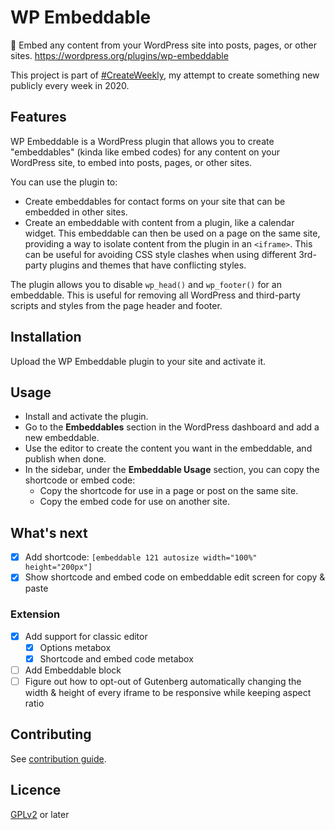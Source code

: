 # WP Embeddable

💠 Embed any content from your WordPress site into posts, pages, or other sites. https://wordpress.org/plugins/wp-embeddable

<!-- [![Promotional screenshot of WP Embeddable Plugin](./screenshot.png)](https://wordpress.org/plugins/wp-embeddable) -->

This project is part of [#CreateWeekly](https://dev.to/josephuspaye/createweekly-create-something-new-publicly-every-week-in-2020-1nh9), my attempt to create something new publicly every week in 2020.

## Features

WP Embeddable is a WordPress plugin that allows you to create "embeddables" (kinda like embed codes) for any content on your WordPress site, to embed into posts, pages, or other sites.

You can use the plugin to:

-   Create embeddables for contact forms on your site that can be embedded in other sites.
-   Create an embeddable with content from a plugin, like a calendar widget. This embeddable can then be used on a page on the same site, providing a way to isolate content from the plugin in an `<iframe>`. This can be useful for avoiding CSS style clashes when using different 3rd-party plugins and themes that have conflicting styles.

The plugin allows you to disable `wp_head()` and `wp_footer()` for an embeddable. This is useful for removing all WordPress and third-party scripts and styles from the page header and footer.

## Installation

Upload the WP Embeddable plugin to your site and activate it.

## Usage

-   Install and activate the plugin.
-   Go to the **Embeddables** section in the WordPress dashboard and add a new embeddable.
-   Use the editor to create the content you want in the embeddable, and publish when done.
-   In the sidebar, under the **Embeddable Usage** section, you can copy the shortcode or embed code:
    -   Copy the shortcode for use in a page or post on the same site.
    -   Copy the embed code for use on another site.

## What's next

-   [x] Add shortcode: `[embeddable 121 autosize width="100%" height="200px"]`
-   [x] Show shortcode and embed code on embeddable edit screen for copy & paste

### Extension

-   [x] Add support for classic editor
    -   [x] Options metabox
    -   [x] Shortcode and embed code metabox
-   [ ] Add Embeddable block
-   [ ] Figure out how to opt-out of Gutenberg automatically changing the width & height of every iframe to be responsive while keeping aspect ratio

## Contributing

See [contribution guide](CONTRIBUTING.md).

## Licence

[GPLv2](LICENCE) or later

